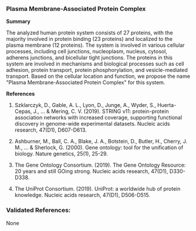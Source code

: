 ### Plasma Membrane-Associated Protein Complex

**Summary**

The analyzed human protein system consists of 27 proteins, with the majority involved in protein binding (23 proteins) and localized to the plasma membrane (12 proteins). The system is involved in various cellular processes, including cell junctions, nucleoplasm, nucleus, cytosol, adherens junctions, and bicellular tight junctions. The proteins in this system are involved in mechanisms and biological processes such as cell adhesion, protein transport, protein phosphorylation, and vesicle-mediated transport. Based on the cellular location and function, we propose the name "Plasma Membrane-Associated Protein Complex" for this system.

**References**

1. Szklarczyk, D., Gable, A. L., Lyon, D., Junge, A., Wyder, S., Huerta-Cepas, J., ... & Mering, C. V. (2019). STRING v11: protein-protein association networks with increased coverage, supporting functional discovery in genome-wide experimental datasets. Nucleic acids research, 47(D1), D607-D613.

2. Ashburner, M., Ball, C. A., Blake, J. A., Botstein, D., Butler, H., Cherry, J. M., ... & Sherlock, G. (2000). Gene ontology: tool for the unification of biology. Nature genetics, 25(1), 25-29.

3. The Gene Ontology Consortium. (2019). The Gene Ontology Resource: 20 years and still GOing strong. Nucleic acids research, 47(D1), D330-D338.

4. The UniProt Consortium. (2019). UniProt: a worldwide hub of protein knowledge. Nucleic acids research, 47(D1), D506-D515.

### Validated References: 

None



